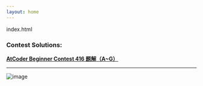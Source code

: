 ```yaml
---
layout: home
---
```


index.html

### Contest Solutions: 

[**AtCoder Beginner Contest 416 题解（A~G）**](https://self-adjusting-top-tree.github.io/posts/AtCoder/solution-ABC416.html)

****

![image](https://www.creation-hy.com/api/ai-art-works/1/7003973e-9e93-11ef-9091-e4c7677cb1da.webp)
